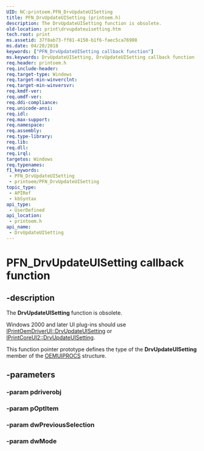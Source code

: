 ```yaml
---
UID: NC:printoem.PFN_DrvUpdateUISetting
title: PFN_DrvUpdateUISetting (printoem.h)
description: The DrvUpdateUISetting function is obsolete.
old-location: print\drvupdateuisetting.htm
tech.root: print
ms.assetid: 37f8ab73-ff81-4150-b1f6-faec5ca76908
ms.date: 04/20/2018
keywords: ["PFN_DrvUpdateUISetting callback function"]
ms.keywords: DrvUpdateUISetting, DrvUpdateUISetting callback function [Print Devices], PFN_DrvUpdateUISetting, PFN_DrvUpdateUISetting callback, print.drvupdateuisetting, print_obsoletefunctions_8982b302-4efb-4a54-a3ae-a27c2dd0baa9.xml, printoem/DrvUpdateUISetting
req.header: printoem.h
req.include-header: 
req.target-type: Windows
req.target-min-winverclnt: 
req.target-min-winversvr: 
req.kmdf-ver: 
req.umdf-ver: 
req.ddi-compliance: 
req.unicode-ansi: 
req.idl: 
req.max-support: 
req.namespace: 
req.assembly: 
req.type-library: 
req.lib: 
req.dll: 
req.irql: 
targetos: Windows
req.typenames: 
f1_keywords:
 - PFN_DrvUpdateUISetting
 - printoem/PFN_DrvUpdateUISetting
topic_type:
 - APIRef
 - kbSyntax
api_type:
 - UserDefined
api_location:
 - printoem.h
api_name:
 - DrvUpdateUISetting
---
```


# PFN_DrvUpdateUISetting callback function


## -description

The <b>DrvUpdateUISetting</b> function is obsolete.

 Windows 2000 and later UI plug-ins should use <a href="https://docs.microsoft.com/windows-hardware/drivers/ddi/prcomoem/nf-prcomoem-iprintoemdriverui-drvupdateuisetting">IPrintOemDriverUI::DrvUpdateUISetting</a> or <a href="https://docs.microsoft.com/windows-hardware/drivers/ddi/prcomoem/nf-prcomoem-iprintcoreui2-drvupdateuisetting">IPrintCoreUI2::DrvUpdateUISetting</a>. 

This function pointer prototype defines the type of the <b>DrvUpdateUISetting</b> member of the <a href="https://docs.microsoft.com/windows-hardware/drivers/ddi/printoem/ns-printoem-_oemuiprocs">OEMUIPROCS</a> structure.

## -parameters

### -param pdriverobj

### -param pOptItem

### -param dwPreviousSelection

### -param dwMode

